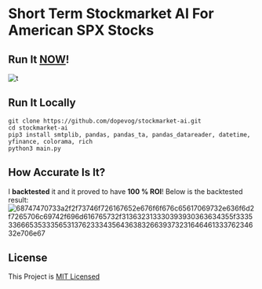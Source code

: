 # Short Term Stockmarket AI For American SPX Stocks
## Run It [NOW](https://replit.com/@dopevog/stockmarket-ai?embed=1&output=1#.replit)!
![t](https://user-images.githubusercontent.com/82938580/118754665-27a1ac00-b885-11eb-8ad6-954fa97d0fcb.gif)
## Run It Locally
```
git clone https://github.com/dopevog/stockmarket-ai.git
cd stockmarket-ai
pip3 install smtplib, pandas, pandas_ta, pandas_datareader, datetime, yfinance, colorama, rich
python3 main.py
```

## How Accurate Is It?
I __backtested__ it and it proved to have __100 % ROI__! Below is the backtested result:
![68747470733a2f2f73746f726167652e676f6f676c65617069732e636f6d2f7265706c69742f696d616765732f313632313330393930363634355f33353366653533356531376233343564363832663937323164646133376234632e706e67](https://user-images.githubusercontent.com/82938580/118754684-2e302380-b885-11eb-9598-bb78bd8b457a.png)


## License
This Project is [MIT Licensed](https://github.com/dopevog/stockmarket-ai/blob/main/LICENSE)
